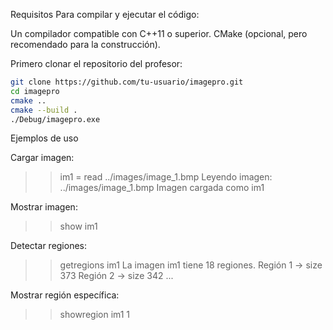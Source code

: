 Requisitos
Para compilar y ejecutar el código:

Un compilador compatible con C++11 o superior.
CMake (opcional, pero recomendado para la construcción).

Primero clonar el repositorio del profesor: 
```bash
git clone https://github.com/tu-usuario/imagepro.git
cd imagepro
cmake ..
cmake --build .
./Debug/imagepro.exe
```


Ejemplos de uso

Cargar imagen: 
>> im1 = read ../images/image_1.bmp
Leyendo imagen: ../images/image_1.bmp
Imagen cargada como im1

Mostrar imagen:
>> show im1

Detectar regiones:
>> getregions im1
La imagen im1 tiene 18 regiones.
Región 1 -> size 373
Región 2 -> size 342
...

Mostrar región específica:
>> showregion im1 1
